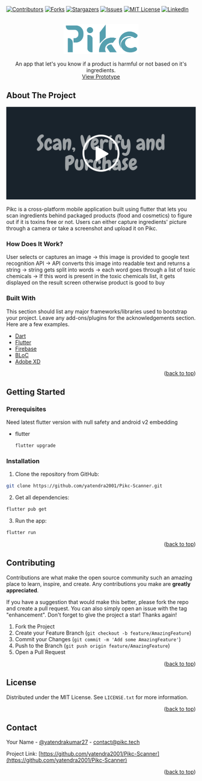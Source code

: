 



<!-- PROJECT SHIELDS -->

[![Contributors][contributors-shield]][contributors-url]
[![Forks][forks-shield]][forks-url]
[![Stargazers][stars-shield]][stars-url]
[![Issues][issues-shield]][issues-url]
[![MIT License][license-shield]][license-url]
[![LinkedIn][linkedin-shield]][linkedin-url]



<!-- PROJECT LOGO -->
<br />
<div align="center">
  <a href="https://github.com/yatendra2001/Pikc-Scanner">
    <img src="assets/images/pikc_logo.png"  alt="Logo" width="200" height="80" >
  </a>
  <p align="center">
    An app that let's you know if a product is harmful or not based on it's ingredients.
    <br />
    <a href="https://youtu.be/LrnHIeX0i8I">View Prototype</a>
  </p>
</div>



<!-- ABOUT THE PROJECT -->
## About The Project

[![Product Name Screen Shot][product-screenshot]](https://youtu.be/LrnHIeX0i8I)

Pikc is a cross-platform mobile application built using flutter that lets you scan ingredients behind packaged products (food and cosmetics) to figure out if it is toxins free or not. Users can either capture ingredients' picture through a camera or take a screenshot and upload it on Pikc.

### How Does It Work?

User selects or captures an image → this image is provided to google text recognition API → API converts this image into readable text and returns a string → string gets split into words → each word goes through a list of toxic chemicals → If this word is present in the toxic chemicals list, it gets displayed on the result screen otherwise product is good to buy


### Built With

This section should list any major frameworks/libraries used to bootstrap your project. Leave any add-ons/plugins for the acknowledgements section. Here are a few examples.

* [Dart](https://dart.dev/)
* [Flutter](https://flutter.dev/)
* [Firebase](https://firebase.google.com/)
* [BLoC](https://bloclibrary.dev/)
* [Adobe XD](https://www.adobe.com/in/products/xd.html)

<p align="right">(<a href="#top">back to top</a>)</p>



<!-- GETTING STARTED -->
## Getting Started


### Prerequisites

Need latest flutter version with null safety and android v2 embedding
* flutter
  ```sh
  flutter upgrade
  ```

### Installation

1. Clone the repository from GitHub:

```bash
git clone https://github.com/yatendra2001/Pikc-Scanner.git
```

2. Get all dependencies:
```bash
flutter pub get
```

3. Run the app:

```bash
flutter run
```

<p align="right">(<a href="#top">back to top</a>)</p>


<!-- CONTRIBUTING -->
## Contributing

Contributions are what make the open source community such an amazing place to learn, inspire, and create. Any contributions you make are **greatly appreciated**.

If you have a suggestion that would make this better, please fork the repo and create a pull request. You can also simply open an issue with the tag "enhancement".
Don't forget to give the project a star! Thanks again!

1. Fork the Project
2. Create your Feature Branch (`git checkout -b feature/AmazingFeature`)
3. Commit your Changes (`git commit -m 'Add some AmazingFeature'`)
4. Push to the Branch (`git push origin feature/AmazingFeature`)
5. Open a Pull Request

<p align="right">(<a href="#top">back to top</a>)</p>



<!-- LICENSE -->
## License

Distributed under the MIT License. See `LICENSE.txt` for more information.

<p align="right">(<a href="#top">back to top</a>)</p>



<!-- CONTACT -->
## Contact

Your Name - [@yatendrakumar27](https://twitter.com/yatendrakumar27) - contact@pikc.tech

Project Link: [https://github.com/yatendra2001/Pikc-Scanner](https://github.com/yatendra2001/Pikc-Scanner)

<p align="right">(<a href="#top">back to top</a>)</p>



<!-- MARKDOWN LINKS & IMAGES -->
<!-- https://www.markdownguide.org/basic-syntax/#reference-style-links -->
[contributors-shield]: https://img.shields.io/github/contributors/yatendra2001/Pikc-Scanner.svg?style=for-the-badge
[contributors-url]: https://github.com/yatendra2001/Pikc-Scanner/graphs/contributors
[forks-shield]: https://img.shields.io/github/forks/yatendra2001/Pikc-Scanner.svg?style=for-the-badge
[forks-url]: https://github.com/yatendra2001/Pikc-Scanner/network/members
[stars-shield]: https://img.shields.io/github/stars/yatendra2001/Pikc-Scanner.svg?style=for-the-badge
[stars-url]: https://github.com/yatendra2001/Pikc-Scanner/stargazers
[issues-shield]: https://img.shields.io/github/issues/yatendra2001/Pikc-Scanner.svg?style=for-the-badge
[issues-url]: https://github.com/yatendra2001/Pikc-Scanner/issues
[license-shield]: https://img.shields.io/github/license/yatendra2001/Pikc-Scanner.svg?style=for-the-badge
[license-url]: https://github.com/yatendra2001/Pikc-Scanner/blob/master/LICENSE.txt
[linkedin-shield]: https://img.shields.io/badge/-LinkedIn-black.svg?style=for-the-badge&logo=linkedin&colorB=555
[linkedin-url]: https://www.linkedin.com/in/yatendra-kumar-r2001/
[product-screenshot]: assets/images/pikc_background.png

